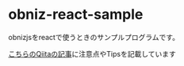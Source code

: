 # obniz-react-sample

obnizjsをreactで使うときのサンプルプログラムです。


[こちらのQiitaの記事](https://qiita.com/wicket/items/324ab34bfdabeb5767cb)に注意点やTipsを記載しています
